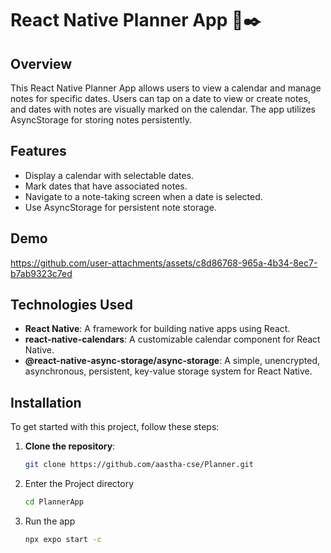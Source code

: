 # React Native Planner App 📝✒️

## Overview

This React Native Planner App allows users to view a calendar and manage notes for specific dates. Users can tap on a date to view or create notes, and dates with notes are visually marked on the calendar. The app utilizes AsyncStorage for storing notes persistently.

## Features

- Display a calendar with selectable dates.
- Mark dates that have associated notes.
- Navigate to a note-taking screen when a date is selected.
- Use AsyncStorage for persistent note storage.

## Demo

https://github.com/user-attachments/assets/c8d86768-965a-4b34-8ec7-b7ab9323c7ed


## Technologies Used

- **React Native**: A framework for building native apps using React.
- **react-native-calendars**: A customizable calendar component for React Native.
- **@react-native-async-storage/async-storage**: A simple, unencrypted, asynchronous, persistent, key-value storage system for React Native.

## Installation

To get started with this project, follow these steps:

1. **Clone the repository**:
   ```bash
   git clone https://github.com/aastha-cse/Planner.git
   ```
   
2. Enter the Project directory
   ```bash
   cd PlannerApp
   ```
3. Run the app
   ```bash
   npx expo start -c   
   ```
